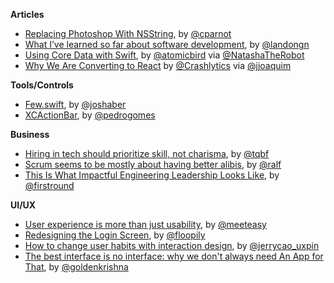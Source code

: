 **Articles**

* [Replacing Photoshop With NSString](http://cocoamine.net/blog/2015/03/20/replacing-photoshop-with-nsstring/), by [@cparnot](https://twitter.com/cparnot)
* [What I’ve learned so far about software development](https://medium.com/@landongn/12-years-later-what-i-ve-learned-about-being-a-software-engineer-d6e334d6e8a3), by [@landongn](https://twitter.com/landongn)
* [Using Core Data with Swift](http://www.atomicbird.com/blog/swift-core-data), by [@atomicbird](https://twitter.com/atomicbird) via [@NatashaTheRobot](https://twitter.com/NatashaTheRobot)
* [Why We Are Converting to React](http://www.crashlytics.com/blog/building-user-interfaces-with-react/) by [@Crashlytics](https://twitter.com/crashlytics) via [@jjoaquim](https://twitter.com/jjoaquim)

**Tools/Controls**

* [Few.swift](https://github.com/joshaber/Few.swift), by [@joshaber](https://twitter.com/joshaber)
* [XCActionBar](https://github.com/pdcgomes/XCActionBar), by [@pedrogomes](https://twitter.com/pedrogomes)

**Business**

* [Hiring in tech should prioritize skill, not charisma](http://qz.com/362958), by [@tqbf](https://twitter.com/tqbf)
* [Scrum seems to be mostly about having better alibis](http://agileoverflow.com/t/scrum-seems-to-be-mostly-about-having-better-alibis/47), by [@ralf](https://twitter.com/ralf)
* [This Is What Impactful Engineering Leadership Looks Like](http://firstround.com/review/this-is-what-impactful-engineering-leadership-looks-like/), by [@firstround](https://twitter.com/firstround)

**UI/UX**

* [User experience is more than just usability](http://easilyeasy.com/ux-is-more-than-just-usability.html), by [@meeteasy](https://twitter.com/meeteasy)
* [Redesigning the Login Screen](https://www.gosquared.com/blog/login-screen-design-flow), by [@floopily](https://twitter.com/floopily)
* [How to change user habits with interaction design](http://thenextweb.com/dd/2015/03/11/how-to-change-user-habits-with-interaction-design/), by [@jerrycao_uxpin](https://twitter.com/jerrycao_uxpin)
* [The best interface is no interface: why we don't always need An App for That](http://www.theverge.com/2015/3/17/8103593/golden-krishna-best-interface-is-no-interface-excerpt), by [@goldenkrishna](https://twitter.com/goldenkrishna)
